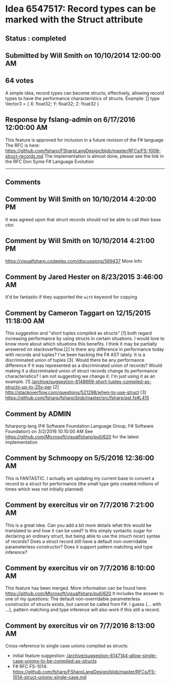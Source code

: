 # Idea 6547517: Record types can be marked with the Struct attribute #

## Status : completed

## Submitted by Will Smith on 10/10/2014 12:00:00 AM

## 64 votes

A simple idea, record types can become structs; effectively, allowing record types to have the performance characteristics of structs.
Example:
[<Struct>]
type Vector3 = { X: float32; Y: float32; Z: float32 }



## Response by fslang-admin on 6/17/2016 12:00:00 AM

This feature is approved for inclusion in a future revision of the F# language
The RFC is here: https://github.com/fsharp/FSharpLangDesign/blob/master/RFCs/FS-1008-struct-records.md
The implementation is almost done, please see the link in the RFC
Don Syme
F# Language Evolution

------------------------
## Comments


## Comment by Will Smith on 10/10/2014 4:20:00 PM
It was agreed upon that struct records should not be able to call their base ctor.


## Comment by Will Smith on 10/10/2014 4:21:00 PM
https://visualfsharp.codeplex.com/discussions/569437 More Info


## Comment by Jared Hester on 8/23/2015 3:46:00 AM
It'd be fantastic if they supported the `with` keyword for copying


## Comment by Cameron Taggart on 12/15/2015 11:18:00 AM
This suggestion and "short tuples compiled as structs" [1] both regard increasing performance by using structs in certain situations. I would love to know more about which situations this benefits. I think it may be partially answered on stackoverflow.[2] Is there any difference in performance today with records and tuples?
I've been hacking the F# AST lately. It is a discriminated union of tuples [3]. Would there be any performance difference if it was represented as a discriminated union of records? Would making it a discriminated union of struct records change its performance characteristics? I am not suggesting we change it. I'm just using it as an example.
[1] [/archive/suggestion-6148669-short-tuples-compiled-as-structs-up-to-25x-per](/archive/suggestion-6148669-short-tuples-compiled-as-structs-up-to-25x-per.md)
[2] http://stackoverflow.com/questions/521298/when-to-use-struct
[3] https://github.com/fsharp/fsharp/blob/master/src/fsharp/ast.fs#L415


## Comment by ADMIN
fsharporg-lang (F# Software Foundation Language Group, F# Software Foundation) on 3/2/2016 10:10:00 AM
See https://github.com/Microsoft/visualfsharp/pull/620 for the latest implementation


## Comment by Schmoopy on 5/5/2016 12:36:00 AM
This is FANTASTIC. I actually am updating my current base to convert a record to a struct for performance (the small type gets created millions of times which was not initially planned)


## Comment by exercitus vir on 7/7/2016 7:21:00 AM
This is a great idea. Can you add a bit more details what this would be translated to and how it can be used? Is this simply syntactic sugar for declaring an ordinary struct, but being able to use the (much nicer) syntax of records? Does a struct record still have a default non-overridable parameterless constructor? Does it support pattern matching and type inference?


## Comment by exercitus vir on 7/7/2016 8:10:00 AM
This feature has been merged. More information can be found here: https://github.com/Microsoft/visualfsharp/pull/620
It includes the answer to one of my questions: The default non-overridable parameterless constructor of structs exists, but cannot be called from F#. I guess {... with ...}, pattern matching and type inference will also work if this still a record.


## Comment by exercitus vir on 7/7/2016 8:13:00 AM
Cross-reference to single case unions compiled as structs:
- initial feature suggestion: [/archive/suggestion-6147144-allow-single-case-unions-to-be-compiled-as-structs](/archive/suggestion-6147144-allow-single-case-unions-to-be-compiled-as-structs.md)
- F# RFC FS-1014: https://github.com/fsharp/FSharpLangDesign/blob/master/RFCs/FS-1014-struct-unions-single-case.md

